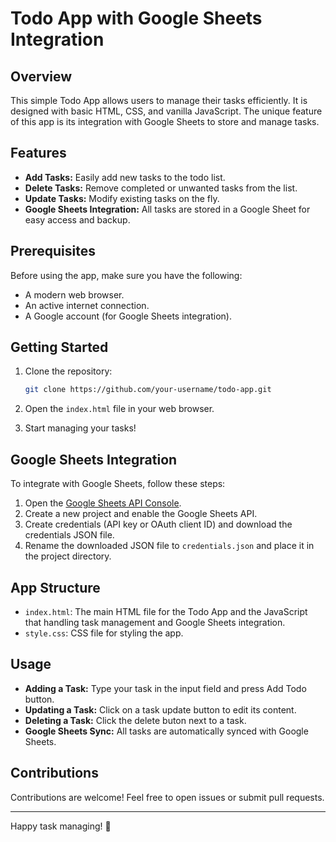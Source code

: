 # Todo App with Google Sheets Integration

## Overview

This simple Todo App allows users to manage their tasks efficiently. It is designed with basic HTML, CSS, and vanilla JavaScript. The unique feature of this app is its integration with Google Sheets to store and manage tasks.

## Features

- **Add Tasks:** Easily add new tasks to the todo list.
- **Delete Tasks:** Remove completed or unwanted tasks from the list.
- **Update Tasks:** Modify existing tasks on the fly.
- **Google Sheets Integration:** All tasks are stored in a Google Sheet for easy access and backup.

## Prerequisites

Before using the app, make sure you have the following:

- A modern web browser.
- An active internet connection.
- A Google account (for Google Sheets integration).

## Getting Started

1. Clone the repository:

   ```bash
   git clone https://github.com/your-username/todo-app.git
   ```

2. Open the `index.html` file in your web browser.

3. Start managing your tasks!

## Google Sheets Integration

To integrate with Google Sheets, follow these steps:

1. Open the [Google Sheets API Console](https://console.developers.google.com/).
2. Create a new project and enable the Google Sheets API.
3. Create credentials (API key or OAuth client ID) and download the credentials JSON file.
4. Rename the downloaded JSON file to `credentials.json` and place it in the project directory.

## App Structure

- `index.html`: The main HTML file for the Todo App and the JavaScript that handling task management and Google Sheets integration.
- `style.css`: CSS file for styling the app.

## Usage

- **Adding a Task:** Type your task in the input field and press Add Todo button.
- **Updating a Task:** Click on a task update button to edit its content.
- **Deleting a Task:** Click the delete buton next to a task.
- **Google Sheets Sync:** All tasks are automatically synced with Google Sheets.

## Contributions

Contributions are welcome! Feel free to open issues or submit pull requests.


---

Happy task managing! 🚀
